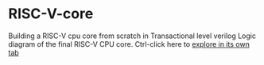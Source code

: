 # RISC-V-core
Building a RISC-V cpu core from scratch in Transactional level verilog
Logic diagram of the final RISC-V CPU core. Ctrl-click here to [explore in its own tab](https://raw.githubusercontent.com/Mac16661/RISC-V-core/blob/main/riscv-CPU-CORE.svg)


